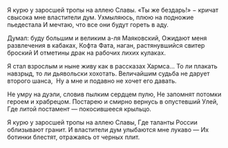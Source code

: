 Я курю у заросшей тропы на аллею Славы.
«Ты же бездарь!» − кричат свысока мне властители дум.
Ухмыляюсь, плюю на подножие пьедестала
И мечтаю, что все они будут гореть в аду.

Думал: буду большим и великим а-ля Маяковский,
Ожидают меня развлечения в кабаках,
Кофта Фата, наган, растянувшийся свитер броский
И отметины драк на рабочих лихих кулаках.

Я стал взрослым и ныне живу как в рассказах Хармса...
То ли плакать навзрыд, то ли дьявольски хохотать.
Величайшим судьба не дарует второго шанса, 
Ну а мне и подавно не хочет его давать.

Не умру на дуэли, словив пылким сердцем пулю,
Не запомнят потомки героем и храбрецом.
Постарею и смирно вернусь в опустевший Улей,
Где литой постамент — покосившееся крыльцо.

Я курю у заросшей тропы на аллею Славы,
Где таланты России облизывают гранит.
И властители дум улыбаются мне лукаво —
Их ботинки блестят, отражаясь от черных плит.